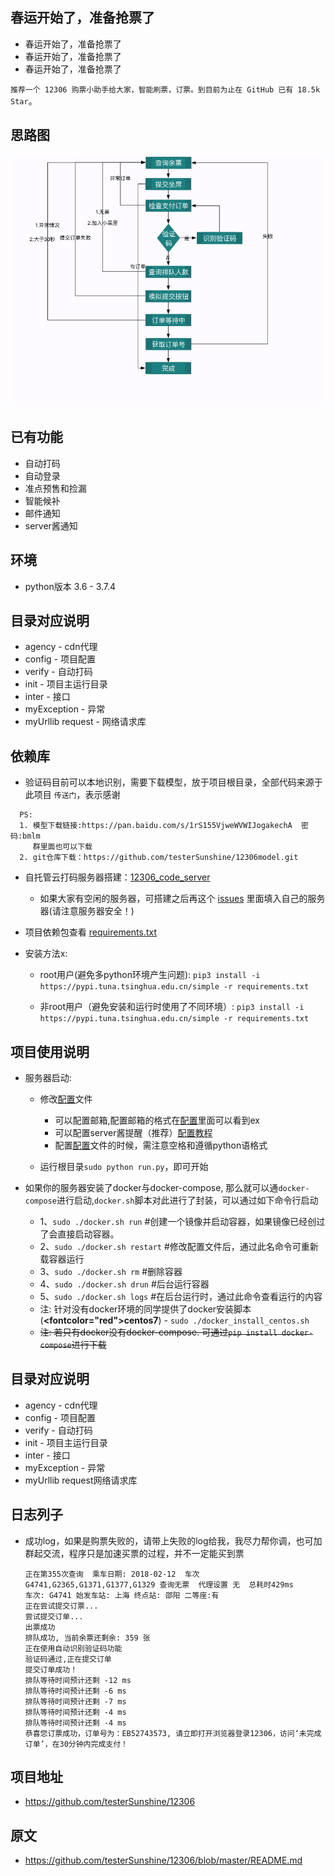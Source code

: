## 春运开始了，准备抢票了

- 春运开始了，准备抢票了
- 春运开始了，准备抢票了
- 春运开始了，准备抢票了

`推荐一个 12306 购票小助手给大家，智能刷票，订票。到目前为止在 GitHub 已有 18.5k Star`。

## 思路图
![](/img/uml.png)

## 已有功能

- 自动打码
- 自动登录
- 准点预售和捡漏
- 智能候补
- 邮件通知
- server酱通知

## 环境

- python版本 3.6 - 3.7.4

## 目录对应说明

- agency - cdn代理
- config - 项目配置
- verify - 自动打码
- init - 项目主运行目录
- inter - 接口
- myException - 异常
- myUrllib request - 网络请求库

## 依赖库

- 验证码目前可以本地识别，需要下载模型，放于项目根目录，全部代码来源于此项目 `传送门`，表示感谢
```
  PS: 
  1. 模型下载链接:https://pan.baidu.com/s/1rS155VjweWVWIJogakechA  密码:bmlm
     群里面也可以下载
  2. git仓库下载：https://github.com/testerSunshine/12306model.git
```

- 自托管云打码服务器搭建：[12306_code_server](https://github.coYinAoXiong/12306_code_server)

  - 如果大家有空闲的服务器，可搭建之后再这个 [issues](https://github.com/testerSunshine/12306/issues/446) 里面填入自己的服务器(请注意服务器安全！)

- 项目依赖包查看 [requirements.txt](requirements.txt)

- 安装方法x:
    - root用户(避免多python环境产生问题): `pip3 install -i https://pypi.tuna.tsinghua.edu.cn/simple -r requirements.txt`

    - 非root用户（避免安装和运行时使用了不同环境）: `pip3 install -i https://pypi.tuna.tsinghua.edu.cn/simple -r requirements.txt`

## 项目使用说明

- 服务器启动:
    - 修改[配置](TickerConfig.py)文件

      - 可以配置邮箱,配置邮箱的格式在[配置](TickerConfig.py)里面可以看到ex
      - 可以配置server酱提醒（推荐）[配置教程](https://www.jianshu.comp/8d10b5b9c4e3)
      - 配置[配置](TickerConfig.py)文件的时候，需注意空格和遵循python语格式
    - 运行根目录`sudo python run.py`，即可开始

- 如果你的服务器安装了docker与docker-compose, 那么就可以通`docker-compose`进行启动,`docker.sh`脚本对此进行了封装，可以通过如下命令行启动

    - 1、`sudo ./docker.sh run` #创建一个镜像并启动容器，如果镜像已经创过了会直接启动容器。
    - 2、`sudo ./docker.sh restart` #修改配置文件后，通过此名命令可重新载容器运行
    - 3、`sudo ./docker.sh rm` #删除容器
    - 4、`sudo ./docker.sh drun` #后台运行容器
    - 5、`sudo ./docker.sh logs` #在后台运行时，通过此命令查看运行的内容
    - 注: 针对没有docker环境的同学提供了docker安装脚本(**<fontcolor="red">centos7</font>**)
          - `sudo ./docker_install_centos.sh`
    - ~~注: 若只有docker没有docker-compose. 可通过`pip install docker-compose`进行下载~~

## 目录对应说明

  - agency - cdn代理
  - config - 项目配置
  - verify - 自动打码
  - init - 项目主运行目录
  - inter - 接口
  - myException - 异常
  - myUrllib  request网络请求库

## 日志列子
- 成功log，如果是购票失败的，请带上失败的log给我，我尽力帮你调，也可加群起交流，程序只是加速买票的过程，并不一定能买到票

     ```
     正在第355次查询  乘车日期: 2018-02-12  车次G4741,G2365,G1371,G1377,G1329 查询无票  代理设置 无  总耗时429ms
     车次: G4741 始发车站: 上海 终点站: 邵阳 二等座:有
     正在尝试提交订票...
     尝试提交订单...
     出票成功
     排队成功, 当前余票还剩余: 359 张
     正在使用自动识别验证码功能
     验证码通过,正在提交订单
     提交订单成功！
     排队等待时间预计还剩 -12 ms
     排队等待时间预计还剩 -6 ms
     排队等待时间预计还剩 -7 ms
     排队等待时间预计还剩 -4 ms
     排队等待时间预计还剩 -4 ms
     恭喜您订票成功，订单号为：EB52743573, 请立即打开浏览器登录12306，访问‘未完成订单’，在30分钟内完成支付！
     ```

## 项目地址
- https://github.com/testerSunshine/12306

## 原文
- https://github.com/testerSunshine/12306/blob/master/README.md